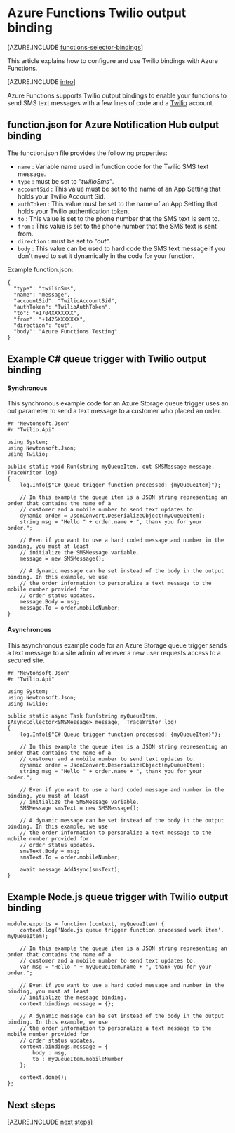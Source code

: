 <properties
	pageTitle="Azure Functions Twilio binding | Microsoft Azure"
	description="Understand how to use Twilio bindings with Azure Functions."
	services="functions"
	documentationCenter="na"
	authors="wesmc7777"
	manager="erikre"
	editor=""
	tags=""
	keywords="azure functions, functions, event processing, dynamic compute, serverless architecture"/>

<tags
	ms.service="functions"
	ms.devlang="multiple"
	ms.topic="reference"
	ms.tgt_pltfrm="multiple"
	ms.workload="na"
	ms.date="10/20/2016"
	ms.author="wesmc"/>

# Azure Functions Twilio output binding

[AZURE.INCLUDE [functions-selector-bindings](../../includes/functions-selector-bindings.md)]

This article explains how to configure and use Twilio bindings with Azure Functions. 

[AZURE.INCLUDE [intro](../../includes/functions-bindings-intro.md)] 

Azure Functions supports Twilio output bindings to enable your functions to send SMS text messages with a few lines of code and a [Twilio](https://www.twilio.com/) account. 
 

## function.json for Azure Notification Hub output binding

The function.json file provides the following properties:

- `name` : Variable name used in function code for the Twilio SMS text message.
- `type` : must be set to *"twilioSms"*.
- `accountSid` : This value must be set to the name of an App Setting that holds your Twilio Account Sid.
- `authToken` : This value must be set to the name of an App Setting that holds your Twilio authentication token.
- `to` : This value is set to the phone number that the SMS text is sent to.
- `from` : This value is set to the phone number that the SMS text is sent from.
- `direction` : must be set to *"out"*.
- `body` : This value can be used to hard code the SMS text message if you don't need to set it dynamically in the code for your function. 

 
Example function.json:

    {
      "type": "twilioSms",
      "name": "message",
      "accountSid": "TwilioAccountSid",
      "authToken": "TwilioAuthToken",
      "to": "+1704XXXXXXX",
      "from": "+1425XXXXXXX",
      "direction": "out",
      "body": "Azure Functions Testing"
    }


## Example C# queue trigger with Twilio output binding

#### Synchronous

This synchronous example code for an Azure Storage queue trigger uses an out parameter to send a text message to a customer who placed an order.

	#r "Newtonsoft.Json"
	#r "Twilio.Api"

	using System;
	using Newtonsoft.Json;
	using Twilio;

	public static void Run(string myQueueItem, out SMSMessage message,  TraceWriter log)
	{
	    log.Info($"C# Queue trigger function processed: {myQueueItem}");
	
		// In this example the queue item is a JSON string representing an order that contains the name of a 
		// customer and a mobile number to send text updates to.
	    dynamic order = JsonConvert.DeserializeObject(myQueueItem);
	    string msg = "Hello " + order.name + ", thank you for your order.";
	
		// Even if you want to use a hard coded message and number in the binding, you must at least 
        // initialize the SMSMessage variable.
	    message = new SMSMessage();

		// A dynamic message can be set instead of the body in the output binding. In this example, we use 
		// the order information to personalize a text message to the mobile number provided for
		// order status updates.
	    message.Body = msg;
		message.To = order.mobileNumber;
	}

#### Asynchronous

This asynchronous example code for an Azure Storage queue trigger sends a text message to a site admin whenever a new user requests access to a secured site.

	#r "Newtonsoft.Json"
	#r "Twilio.Api"
	 
	using System;
	using Newtonsoft.Json;
	using Twilio;
	
	public static async Task Run(string myQueueItem, IAsyncCollector<SMSMessage> message,  TraceWriter log)
	{
	    log.Info($"C# Queue trigger function processed: {myQueueItem}");

		// In this example the queue item is a JSON string representing an order that contains the name of a 
		// customer and a mobile number to send text updates to.
	    dynamic order = JsonConvert.DeserializeObject(myQueueItem);
	    string msg = "Hello " + order.name + ", thank you for your order.";
	
		// Even if you want to use a hard coded message and number in the binding, you must at least 
        // initialize the SMSMessage variable.
	    SMSMessage smsText = new SMSMessage();

		// A dynamic message can be set instead of the body in the output binding. In this example, we use 
		// the order information to personalize a text message to the mobile number provided for
		// order status updates.
	    smsText.Body = msg;
		smsText.To = order.mobileNumber;
	    
	    await message.AddAsync(smsText);
	}


## Example Node.js queue trigger with Twilio output binding



	module.exports = function (context, myQueueItem) {
	    context.log('Node.js queue trigger function processed work item', myQueueItem);
	
		// In this example the queue item is a JSON string representing an order that contains the name of a 
		// customer and a mobile number to send text updates to.
	    var msg = "Hello " + myQueueItem.name + ", thank you for your order.";
	
		// Even if you want to use a hard coded message and number in the binding, you must at least 
        // initialize the message binding.
	    context.bindings.message = {};
	
		// A dynamic message can be set instead of the body in the output binding. In this example, we use 
		// the order information to personalize a text message to the mobile number provided for
		// order status updates.
	    context.bindings.message = {
	        body : msg,
	        to : myQueueItem.mobileNumber
	    };
	
	    context.done();
	};

## Next steps

[AZURE.INCLUDE [next steps](../../includes/functions-bindings-next-steps.md)]
